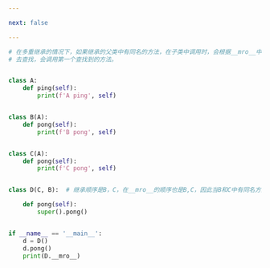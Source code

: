 ```yaml
---

next: false

---
```




<BlogInfo id="876" title="3.多重继承和方法解析顺序" author="白日梦想猿" pv=0 read_times=0 pre_cost_time="0分22秒" category="继承的优缺点" tag_list="['继承的优缺点']" create_time="2022.04.07 15:24:59" update_time="2022.04.07 17:46:24" />

```python
# 在多重继承的情况下，如果继承的父类中有同名的方法，在子类中调用时，会根据__mro__中的调用顺序
# 去查找，会调用第一个查找到的方法。


class A:
    def ping(self):
        print(f'A ping', self)


class B(A):
    def pong(self):
        print(f'B pong', self)


class C(A):
    def pong(self):
        print(f'C pong', self)


class D(C, B):  # 继承顺序是B，C，在__mro__的顺序也是B,C，因此当B和C中有同名方法时，优先调用B中的方法

    def pong(self):
        super().pong()


if __name__ == '__main__':
    d = D()
    d.pong()
    print(D.__mro__)

```



<ActionBox />
